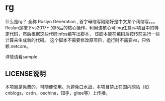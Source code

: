 # rg
什么是rg？ 全称 Roslyn Generation , 首字母缩写刚刚好是中文某个词缩写。。。
Roslyn是按下vs2017+ 的f5后的核心操作，利用该核心可linq任意c#项目中的特定代码，然后根据这些代码infos编写出脚本，
该脚本能在编码后按f5前进行一些计算来生成新的代码。
这个脚本不需要修改原项目，运行时不需要vs，只依赖.netcore。

详情请看sample









## LICENSE说明
本项目是免费的，可随便使用。为避免口水战，本项目禁止在国内网站（如cnblogs，csdn，oschina，知乎，gitee等）上传播。

